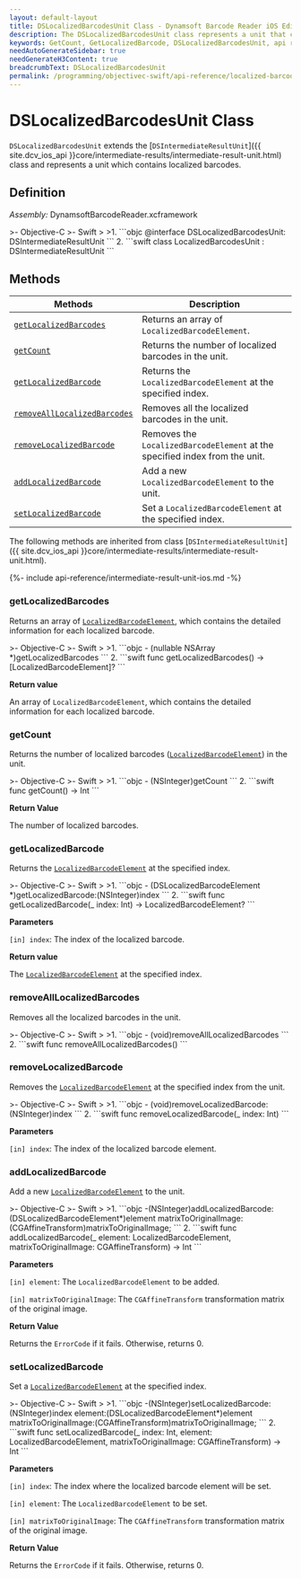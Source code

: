 ```yaml
---
layout: default-layout
title: DSLocalizedBarcodesUnit Class - Dynamsoft Barcode Reader iOS Edition
description: The DSLocalizedBarcodesUnit class represents a unit that contains localized barcodes unit. It inherits from the DSIntermediateResultUnit class.
keywords: GetCount, GetLocalizedBarcode, DSLocalizedBarcodesUnit, api reference
needAutoGenerateSidebar: true
needGenerateH3Content: true
breadcrumbText: DSLocalizedBarcodesUnit
permalink: /programming/objectivec-swift/api-reference/localized-barcodes-unit.html
---
```


# DSLocalizedBarcodesUnit Class

`DSLocalizedBarcodesUnit` extends the [`DSIntermediateResultUnit`]({{ site.dcv_ios_api }}core/intermediate-results/intermediate-result-unit.html) class and represents a unit which contains localized barcodes.

## Definition

*Assembly:* DynamsoftBarcodeReader.xcframework

<div class="sample-code-prefix"></div>
>- Objective-C
>- Swift
>
>1. 
```objc
@interface DSLocalizedBarcodesUnit: DSIntermediateResultUnit
```
2. 
```swift
class LocalizedBarcodesUnit : DSIntermediateResultUnit
```

## Methods

| Methods | Description |
| ------- | ----------- |
| [`getLocalizedBarcodes`](#getlocalizedbarcodes) | Returns an array of `LocalizedBarcodeElement`. |
| [`getCount`](#getcount) | Returns the number of localized barcodes in the unit. |
| [`getLocalizedBarcode`](#getlocalizedbarcode) | Returns the `LocalizedBarcodeElement` at the specified index. |
| [`removeAllLocalizedBarcodes`](#removealllocalizedbarcodes) | Removes all the localized barcodes in the unit. |
| [`removeLocalizedBarcode`](#removelocalizedbarcode) | Removes the `LocalizedBarcodeElement` at the specified index from the unit. |
| [`addLocalizedBarcode`](#addlocalizedbarcode) | Add a new `LocalizedBarcodeElement` to the unit. |
| [`setLocalizedBarcode`](#setlocalizedbarcode) | Set a `LocalizedBarcodeElement` at the specified index. |

The following methods are inherited from class [`DSIntermediateResultUnit`]({{ site.dcv_ios_api }}core/intermediate-results/intermediate-result-unit.html).

{%- include api-reference/intermediate-result-unit-ios.md -%}

### getLocalizedBarcodes

Returns an array of [`LocalizedBarcodeElement`](localized-barcode-element.md), which contains the detailed information for each localized barcode.

<div class="sample-code-prefix"></div>
>- Objective-C
>- Swift
>
>1. 
```objc
- (nullable NSArray<DSLocalizedBarcodeElement *> *)getLocalizedBarcodes
```
2. 
```swift
func getLocalizedBarcodes() -> [LocalizedBarcodeElement]?
```

**Return value**

An array of `LocalizedBarcodeElement`, which contains the detailed information for each localized barcode.

### getCount

Returns the number of localized barcodes ([`LocalizedBarcodeElement`](localized-barcode-element.md)) in the unit.

<div class="sample-code-prefix"></div>
>- Objective-C
>- Swift
>
>1. 
```objc
- (NSInteger)getCount
```
2. 
```swift
func getCount() -> Int
```

**Return Value**

The number of localized barcodes.

### getLocalizedBarcode

Returns the [`LocalizedBarcodeElement`](localized-barcode-element.md) at the specified index.

<div class="sample-code-prefix"></div>
>- Objective-C
>- Swift
>
>1. 
```objc
- (DSLocalizedBarcodeElement *)getLocalizedBarcode:(NSInteger)index
```
2. 
```swift
func getLocalizedBarcode(_ index: Int) -> LocalizedBarcodeElement?
```

**Parameters**

`[in] index`: The index of the localized barcode.

**Return value**

The [`LocalizedBarcodeElement`](localized-barcode-element.md) at the specified index.

### removeAllLocalizedBarcodes

Removes all the localized barcodes in the unit.

<div class="sample-code-prefix"></div>
>- Objective-C
>- Swift
>
>1. 
```objc
- (void)removeAllLocalizedBarcodes
```
2. 
```swift
func removeAllLocalizedBarcodes()
```

### removeLocalizedBarcode

Removes the [`LocalizedBarcodeElement`](localized-barcode-element.md) at the specified index from the unit.

<div class="sample-code-prefix"></div>
>- Objective-C
>- Swift
>
>1. 
```objc
- (void)removeLocalizedBarcode:(NSInteger)index
```
2. 
```swift
func removeLocalizedBarcode(_ index: Int)
```

**Parameters**

`[in] index`: The index of the localized barcode element.

### addLocalizedBarcode

Add a new [`LocalizedBarcodeElement`](localized-barcode-element.md) to the unit.

<div class="sample-code-prefix"></div>
>- Objective-C
>- Swift
>
>1. 
```objc
-(NSInteger)addLocalizedBarcode:(DSLocalizedBarcodeElement*)element
          matrixToOriginalImage:(CGAffineTransform)matrixToOriginalImage;
```
2. 
```swift
func addLocalizedBarcode(_ element: LocalizedBarcodeElement, matrixToOriginalImage: CGAffineTransform) -> Int
```

**Parameters**

`[in] element`: The `LocalizedBarcodeElement` to be added.

`[in] matrixToOriginalImage`: The `CGAffineTransform` transformation matrix of the original image.

**Return Value**

Returns the `ErrorCode` if it fails. Otherwise, returns 0.

### setLocalizedBarcode

Set a [`LocalizedBarcodeElement`](localized-barcode-element.md) at the specified index.

<div class="sample-code-prefix"></div>
>- Objective-C
>- Swift
>
>1. 
```objc
-(NSInteger)setLocalizedBarcode:(NSInteger)index
                        element:(DSLocalizedBarcodeElement*)element
          matrixToOriginalImage:(CGAffineTransform)matrixToOriginalImage;
```
2. 
```swift
func setLocalizedBarcode(_ index: Int, element: LocalizedBarcodeElement, matrixToOriginalImage: CGAffineTransform) -> Int
```

**Parameters**

`[in] index`: The index where the localized barcode element will be set.

`[in] element`: The `LocalizedBarcodeElement` to be set.

`[in] matrixToOriginalImage`: The `CGAffineTransform` transformation matrix of the original image.

**Return Value**

Returns the `ErrorCode` if it fails. Otherwise, returns 0.
